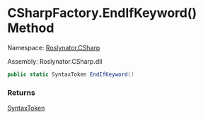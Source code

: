 # CSharpFactory\.EndIfKeyword\(\) Method

Namespace: [Roslynator.CSharp](../../README.md)

Assembly: Roslynator\.CSharp\.dll

```csharp
public static SyntaxToken EndIfKeyword()
```

### Returns

[SyntaxToken](https://docs.microsoft.com/en-us/dotnet/api/microsoft.codeanalysis.syntaxtoken)

